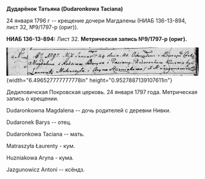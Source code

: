 **Дударёнок Татьяна (Dudaronkowa Taciana)**

24 января 1796 г -- крещение дочери Магдалены (НИАБ 136-13-894, лист 32,
№9/1797-р (ориг)).

**НИАБ 136-13-894:** Лист 32. **Метрическая запись №9/1797-р (ориг).**

![](./media/ed087f88b11aab04284f904692b40e6fb9e3fa01.png){width="6.496527777777778in"
height="0.9527887139107611in"}

Дедиловичская Покровская церковь. 24 января 1797 года. Метрическая
запись о крещении.

Dudaronkowna Magdalena -- дочь родителей с деревни Нивки.

Dudaronek Barys -- отец.

Dudaronkowa Taciana -- мать.

Matraszyła Łaurenty - кум.

Huzniakowa Aryna - кума.

Jazgunowicz Antoni -- ксёндз.
